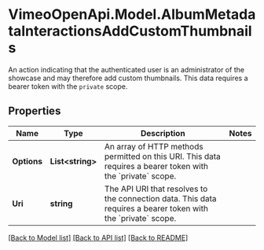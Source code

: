 # VimeoOpenApi.Model.AlbumMetadataInteractionsAddCustomThumbnails
An action indicating that the authenticated user is an administrator of the showcase and may therefore add custom thumbnails. This data requires a bearer token with the `private` scope.
## Properties

Name | Type | Description | Notes
------------ | ------------- | ------------- | -------------
**Options** | **List&lt;string&gt;** | An array of HTTP methods permitted on this URI. This data requires a bearer token with the &#x60;private&#x60; scope. | 
**Uri** | **string** | The API URI that resolves to the connection data. This data requires a bearer token with the &#x60;private&#x60; scope. | 

[[Back to Model list]](../README.md#documentation-for-models) [[Back to API list]](../README.md#documentation-for-api-endpoints) [[Back to README]](../README.md)

